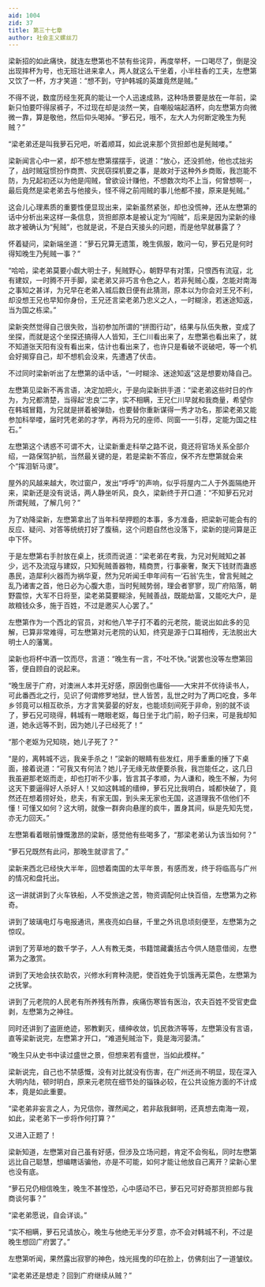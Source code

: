 ```yaml
---
aid: 1004
zid: 37
title: 第三十七章
author: 社会主义螺丝刀
---
```


梁新招的如此痛快，就连左懋第也不禁有些诧异，再度举杯，一口喝尽了，倒是没出现摔杯为号，也无班壮进来拿人，两人就这么干坐着，小半柱香的工夫，左懋第又饮了一杯，方才笑道：“想不到，守护韩城的英雄竟然是贼。”

不得不说，数度历经生死真的能让一个人迅速成熟，这种场景要是放在一年前，梁新只怕要吓得尿裤子，不过现在却是淡然一笑，自嘲般端起酒杯，向左懋第方向微微一靠，算是敬他，然后仰头喝掉。“萝石兄，哦不，左大人为何断定晚生为髡贼？”

“梁老弟还是叫我萝石兄吧，听着顺耳，如此说来那个货担郎也是髡贼喽。”

梁新闻言心中一紧，却不想左懋第摆摆手，说道：“放心，还没抓他，他也忒拙劣了，战时贼寇惯扮作商贾、灾民窃探机要之事，是故对于这种外乡商贩，我岂能不防，为兄起初还以为他是闯贼，曾欲设计赚他，不想数次均不上当，何曾想啊···，最后竟然是梁老弟去与他接头，怪不得之前闯贼的事儿他都不接，原来是髡贼。”

这会儿心理素质的重要性便显现出来，梁新虽然紧张，却也没慌神，还从左懋第的话中分析出来这样一条信息，货担郎原本是被认定为“闯贼”，后来是因为梁新的缘故才被确认为“髡贼”，也就是说，不是白天接头的问题，而是他早就暴露了？

怀着疑问，梁新端坐道：“萝石兄算无遗策，晚生佩服，敢问一句，萝石兄是何时得知晚生乃髡贼一事？”

“哈哈，梁老弟莫要小觑大明士子，髡贼野心，朝野早有对策，只恨西有流寇，北有建奴，一时腾不开手脚，梁老弟又非巧言令色之人，若非髡贼心腹，怎能对南海之事知之甚详，为兄早在老弟入城后数日便有此猜测，原本以为你会对王兄不利，却没想王兄也早知你身份，王兄还言梁老弟乃忠义之人，一时糊涂，若迷途知返，当为国之栋梁。”

梁新突然觉得自己很失败，当初参加所谓的“拼图行动”，结果与队伍失散，变成了坐探，而就是这个坐探还搞得人人皆知，王仁川看出来了，左懋第也看出来了，就不知道张天阳有没有看出来，估计也看出来了，也许只是看破不说破吧，等一个机会好揭穿自己，却不想机会没来，先遭遇了伏击。

不过同时梁新听出了左懋第的话中话，“一时糊涂、迷途知返”这是想要劝降自己。

左懋第见梁新不再言语，决定加把火，于是向梁新拱手道：“梁老弟这些时日的作为，为兄都清楚，当得起‘忠良’二字，实不相瞒，王兄仁川早就和我商量，希望你在韩城冒籍，为兄就是拼着被弹劾，也要替你重新谋得一秀才功名，那梁老弟又能参加科举喽，届时凭老弟的才学，再将为兄的座师、同窗一一引荐，定能为国之柱石。”

左懋第这个诱惑不可谓不大，让梁新重走科举之路不说，竟还将官场关系全部介绍，一路保驾护航，当然最关键的是，若是梁新不答应，保不齐左懋第就会来个“挥泪斩马谡”。

屋外的风越来越大，吹过窗户，发出“呼呼”的声响，似乎将屋内二人于外面隔绝开来，梁新还是没有说话，两人静坐听风，良久，梁新终于开口道：“不知萝石兄对所谓髡贼，了解几何？”

为了劝降梁新，左懋第拿出了当年科举押题的本事，多方准备，把梁新可能会有的反应、疑问、对答等统统打好了腹稿，这个问题自然也没落下，梁新的提问算是正中下怀。

于是左懋第右手肘放在桌上，抚须而说道：“梁老弟在考我，为兄对髡贼知之甚少，远不及流寇与建奴，只知髡贼善器物，精商贾，行事豪奢，聚天下钱财而蛊惑愚民，造犀利火器而为祸华夏，然为兄听闻壬申年间有一‘石翁’先生，曾言髡贼之乱乃诸害之首，他日必为心腹大患，当时髡贼势弱，理会者寥寥，现广府陷落，朝野震惊，大军不日将至，梁老弟莫要糊涂，髡贼善战，既能劫富，又能吃大户，是故粮钱众多，施于百姓，不过是邀买人心罢了。”

左懋第作为一个西北的官员，对和他八竿子打不着的元老院，能说出如此多的见解，已算非常难得，可左懋第对元老院的认知，终究是源于口耳相传，无法脱出大明士人的藩篱。

梁新也将杯中酒一饮而尽，言道：“晚生有一言，不吐不快。”说罢也没等左懋第回答，便自顾自的说起来。

“晚生居于广府，对澳洲人本并无好感，原因倒也庸俗——大宋并不优待读书人，可此番西北之行，见识了何谓修罗地狱，世人皆苦，乱世之时为了两口吃食，多年乡邻竟可以相互砍杀，方才言笑晏晏的好友，也能顷刻间死于非命，别的就不谈了，萝石兄可晓得，韩城有一瞎眼老妪，每日坐于北门前，盼子归来，可是我却知道，她永远等不到，因为她儿子已经死了！”

“那个老妪为兄知晓，她儿子死了？”

“是的，离韩城不远，我亲手杀之！”梁新的眼睛有些发红，用手重重的捶了下桌面，接着说道：“可我又有何法？她儿子无缘无故便要杀我，我岂能任之，这几日我虽避那老妪而走，却也打听不少事，皆言其子孝顺，为人谦和，晚生不解，为何这天下要逼得好人杀好人！又如这韩城的缙绅，萝石兄比我明白，城都快破了，竟然还在想着捞好处，悲夫，有家无国，到头来无家也无国，这道理我不信他们不懂！可懂又如何？这大明，就像一群奔向悬崖的疯牛，置身其间，纵是先知先觉，亦无力回天。”

左懋第看着眼前慷慨激昂的梁新，感觉他有些喝多了，“那梁老弟认为该当如何？”

“萝石兄既然有此问，那晚生就谬言了。”

梁新来西北已经快大半年，回想着南国的太平年景，有感而发，终于将临高与广州的情况和盘托出。

这一讲就讲到了火车铁船，人不受旅途之苦，物资调配何止快百倍，左懋第为之称奇。

讲到了玻璃电灯与电报通讯，黑夜亮如白昼，千里之外讯息顷刻便至，左懋第为之惊叹。

讲到了芳草地的数千学子，人人有教无类，书籍馆藏囊括古今供人随意借阅，左懋第为之激赏。

讲到了天地会扶农助农，兴修水利育种浇肥，使百姓免于饥饿再无菜色，左懋第为之抚掌。

讲到了元老院的人民老有所养残有所靠，疾痛伤寒皆有医治，农夫百姓不受官吏盘剥，左懋第为之神往。

同时还讲到了盗匪绝迹，邪教剿灭，缙绅收敛，饥民救济等等，左懋第没有言语，直等梁新说完，左懋第才开口，“难道髡贼治下，竟是海河晏清。”

“晚生只从史书中读过盛世之景，但想来若有盛世，当如此模样。”

梁新说完，自己也不禁感慨，没有对比就没有伤害，在广州还尚不明显，现在深入大明内陆，顿时明白，原来元老院在细节处的锱铢必较，在公共设施方面的不计成本，竟是如此重要。

“梁老弟非妄言之人，为兄信你，骤然闻之，若非敌我鲜明，还真想去南海一观，如此，梁老弟下一步将作何打算？”

又进入正题了！

梁新知道，左懋第对自己虽有好感，但涉及立场问题，肯定不会徇私，同时左懋第远比自己聪慧，想编瞎话骗他，亦是不可能，如何才能让他放自己离开？梁新心里也没有底。

“萝石兄仍相信晚生，晚生不甚惶恐，心中感动不已，萝石兄可好奇那货担郎与我商谈何事？”

“梁老弟愿说，自会详谈。”

“实不相瞒，萝石兄请放心，晚生与他绝无半分歹意，亦不会对韩城不利，不过是晚生想回广府罢了。”

左懋第听闻，果然露出寂寥的神色，烛光摇曳的印在脸上，仿佛刻出了一道皱纹。

“梁老弟还是想走？回到广府继续从贼？”
